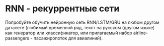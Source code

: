 # RNN - рекуррентные сети

Попробуйте обучить нейронную сеть RNN/LSTM/GRU на любом другом датасете (любимый временной ряд, текст на русском (другом языке) как генератор или классификатор, или прилагаемый набор airline-passengers - пасажиропоток для авиалиний).